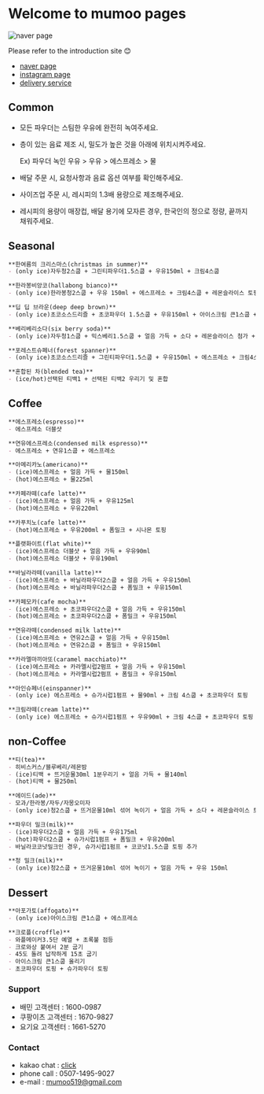 # Welcome to mumoo pages
![naver page](https://search.pstatic.net/common/?autoRotate=true&quality=95&type=w750&src=https%3A%2F%2Fldb-phinf.pstatic.net%2F20210922_262%2F1632284592901UPuMu_JPEG%2FjMUnRHXxgsc0Q30DFOuvt4f5.jpg)

Please refer to the introduction site 😊
  - [naver page](http://naver.me/5RciOpRI)
  - [instagram page](https://www.instagram.com/cafemumoo)
  - [delivery service](https://baemin.me/N5ed-kfZi)
  
## Common
  - 모든 파우더는 스팀한 우유에 완전히 녹여주세요.
  - 층이 있는 음료 제조 시, 밀도가 높은 것을 아래에 위치시켜주세요.
    
    Ex) 파우더 녹인 우유 > 우유 > 에스프레소 > 물
  - 배달 주문 시, 요청사항과 음료 옵션 여부를 확인해주세요.
  - 사이즈업 주문 시, 레시피의 1.3배 용량으로 제조해주세요.
  - 레시피의 용량이 매장컵, 배달 용기에 모자른 경우, 한국인의 정으로 정량, 끝까지 채워주세요.

## Seasonal
```markdown
**한여름의 크리스마스(christmas in summer)**
- (only ice)자두청2스쿱 + 그린티파우더1.5스쿱 + 우유150ml + 크림4스쿱

**한라봉비앙코(hallabong bianco)**
- (only ice)한라봉청2스쿱 + 우유 150ml + 에스프레소 + 크림4스쿱 + 레몬슬라이스 토핑

**딥 딥 브라운(deep deep brown)**
- (only ice)초코소스드리즐 + 초코파우더 1.5스쿱 + 우유150ml + 아이스크림 큰1스쿱 + 초코파우더 토핑

**베리베리소다(six berry soda)**
- (only ice)자두청1스쿱 + 믹스베리1.5스쿱 + 얼음 가득 + 소다 + 레몬슬라이스 첨가 + 녹색허브 토핑

**포레스트슈페너(forest spanner)**
- (only ice)초코소스드리즐 + 그린티파우더1.5스쿱 + 우유150ml + 에스프레소 + 크림4스쿱 + 그린티파우더 토핑

**혼합된 차(blended tea)**
- (ice/hot)선택된 티백1 + 선택된 티백2 우리기 및 혼합
```

## Coffee
```markdown
**에스프레소(espresso)**
- 에스프레소 더블샷

**연유에스프레소(condensed milk espresso)**
- 에스프레소 + 연유1스쿱 + 에스프레소

**아메리카노(americano)**
- (ice)에스프레소 + 얼음 가득 + 물150ml
- (hot)에스프레소 + 물225ml

**카페라떼(cafe latte)**
- (ice)에스프레소 + 얼음 가득 + 우유125ml
- (hot)에스프레소 + 우유220ml

**카푸치노(cafe latte)**
- (hot)에스프레소 + 우유200ml + 폼밀크 + 시나몬 토핑

**플랫화이트(flat white)**
- (ice)에스프레소 더블샷 + 얼음 가득 + 우유90ml
- (hot)에스프레소 더블샷 + 우유190ml

**바닐라라떼(vanilla latte)**
- (ice)에스프레소 + 바닐라파우더2스쿱 + 얼음 가득 + 우유150ml
- (hot)에스프레소 + 바닐라파우더2스쿱 + 폼밀크 + 우유150ml

**카페모카(cafe mocha)**
- (ice)에스프레소 + 초코파우더2스쿱 + 얼음 가득 + 우유150ml
- (hot)에스프레소 + 초코파우더2스쿱 + 폼밀크 + 우유150ml

**연유라떼(condensed milk latte)**
- (ice)에스프레소 + 연유2스쿱 + 얼음 가득 + 우유150ml
- (hot)에스프레소 + 연유2스쿱 + 폼밀크 + 우유150ml

**카라멜마끼아또(caramel macchiato)**
- (ice)에스프레소 + 카라멜시럽2펌프 + 얼음 가득 + 우유150ml
- (hot)에스프레소 + 카라멜시럽2펌프 + 폼밀크 + 우유150ml

**아인슈페너(einspanner)**
- (only ice) 에스프레소 + 슈가시럽1펌프 + 물90ml + 크림 4스쿱 + 초코파우더 토핑

**크림라떼(cream latte)**
- (only ice) 에스프레소 + 슈가시럽1펌프 + 우유90ml + 크림 4스쿱 + 초코파우더 토핑
```

## non-Coffee
```markdown
**티(tea)**
- 히비스커스/블루베리/레몬밤
- (ice)티백 + 뜨거운물30ml 1분우리기 + 얼음 가득 + 물140ml
- (hot)티백 + 물250ml

**에이드(ade)**
- 모과/한라봉/자두/자몽오미자
- (only ice)청2스쿱 + 뜨거운물10ml 섞어 녹이기 + 얼음 가득 + 소다 + 레몬슬라이스 토핑 + 녹색허브 토핑

**파우더 밀크(milk)**
- (ice)파우더2스쿱 + 얼음 가득 + 우유175ml
- (hot)파우더2스쿱 + 슈가시럽1펌프 + 폼밀크 + 우유200ml
- 바닐라코코넛밀크인 경우, 슈가시럽1펌프 + 코코넛1.5스쿱 토핑 추가

**청 밀크(milk)**
- (only ice)청2스쿱 + 뜨거운물10ml 섞어 녹이기 + 얼음 가득 + 우유 150ml
```

## Dessert
```markdown
**아포가토(affogato)**
- (only ice)아이스크림 큰1스쿱 + 에스프레소

**크로플(croffle)**
- 와플메이커3.5단 예열 + 초록불 점등
- 크로와상 붙여서 2분 굽기 
- 45도 돌려 납작하게 15초 굽기
- 아이스크림 큰1스쿱 올리기
- 초코파우더 토핑 + 슈가파우더 토핑
```

### Support
- 배민 고객센터 : 1600-0987
- 쿠팡이츠 고객센터 : 1670-9827
- 요기요 고객센터 : 1661-5270

### Contact
-  kakao chat : [click](http://pf.kakao.com/_fxfQSs)
-  phone call : 0507-1495-9027
-  e-mail : mumoo519@gmail.com
